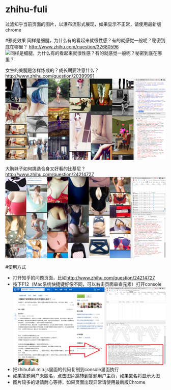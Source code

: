 # zhihu-fuli
过滤知乎当前页面的图片，以瀑布流形式展现，如果显示不正常，请使用最新版chrome

#预览效果
同样是细腿，为什么有的看起来就很性感？有的就感觉一般呢？秘密到底在哪里？
<http://www.zhihu.com/question/32680596>
![同样是细腿，为什么有的看起来就很性感？有的就感觉一般呢？秘密到底在哪里？](./preview/32680596.png)

女生的美腿是怎样炼成的？成长期要注意什么？
<http://www.zhihu.com/question/20399991>
![女生的美腿是怎样炼成的？成长期要注意什么？](./preview/20399991.png)

大胸妹子如何挑选合身又好看的比基尼？
<http://www.zhihu.com/question/24214727>
![大胸妹子如何挑选合身又好看的比基尼？](./preview/24214727.png)

#使用方式
- 打开知乎的问题页面，比如<http://www.zhihu.com/question/24214727>
- 按下F12（Mac系统快捷键好像不同，可以右击页面审查元素）打开console
![使用方式](./preview/option.png)
- 把zhihufuli.min.js里面的代码复制到console里面执行
- 如果答题用户未匿名，点击图片跳转到答题用户主页，如果匿名将显示大图
- 图片较多的话请耐心等待，如果页面出现异常请使用最新版Chrome


